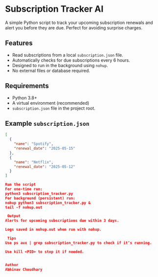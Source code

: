 #  Subscription Tracker AI

A simple Python script to track your upcoming subscription renewals and alert you before they are due. Perfect for avoiding surprise charges.

## Features
- Read subscriptions from a local `subscription.json` file.
- Automatically checks for due subscriptions every 6 hours.
- Designed to run in the background using `nohup`.
- No external files or database required.

##  Requirements
- Python 3.8+
- A virtual environment (recommended)
- `subscription.json` file in the project root.

##  Example `subscription.json`

```json
[
  {
    "name": "Spotify",
    "renewal_date": "2025-05-15"
  },
  {
    "name": "Netflix",
    "renewal_date": "2025-05-12"
  }
]

Run the script
For one-time run:
python3 subscription_tracker.py
For background (persistent) run:
nohup python3 subscription_tracker.py &
tail -f nohup.out

 Output
Alerts for upcoming subscriptions due within 3 days.

Logs saved in nohup.out when run with nohup.

 Tips
Use ps aux | grep subscription_tracker.py to check if it’s running.

Use kill <PID> to stop it if needed.


Author
Abhinav Choudhary
